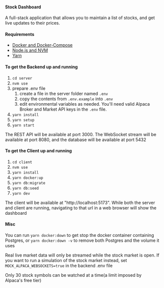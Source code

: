 #### Stock Dashboard
A full-stack application that allows you to maintain a list of stocks, and get live updates to their prices.

#### Requirements

- [Docker and Docker-Compose](https://www.docker.com/)
- [Node.js and NVM](https://nodejs.org/en/download/package-manager)
- [Yarn](https://yarnpkg.com/getting-started/install)

#### To get the Backend up and running

1. `cd server`
1. `nvm use`
1. prepare .env file  
    1. create a file in the server folder named `.env`  
    1. copy the contents from `.env.example` into `.env`
    1. edit environmental variables as needed. You'll need valid Alpaca Broker and Market API keys in the `.env` file.
1. `yarn install`
1. `yarn setup`
1. `yarn start`  
  
The REST API will be available at port 3000. The WebSocket stream will be available at port 8080, and the database will be available at port 5432 

#### To get the Client up and running

1. `cd client`
1. `nvm use`
1. `yarn install` 
1. `yarn docker:up`
1. `yarn db:migrate`
1. `yarn db:seed`
1. `yarn dev`

The client will be available at "http://localhost:5173". While both the server and client are running, navigating to that url in a web browser will show the dashboard
  
#### Misc
You can run `yarn docker:down` to get stop the docker container containing Postgres, or `yarn docker:down -v` to remove both Postgres and the volume it uses
  
Real live market data will only be streamed while the stock market is open. If you want to run a simulation of the stock market instead, set `MOCK_ALPACA_WEBSOCKETS=true` in the backend .env file  

Only 30 stock symbols can be watched at a time(a limit imposed by Alpaca's free tier)
